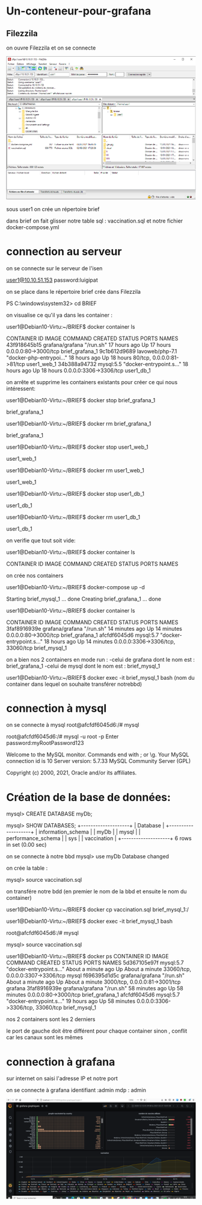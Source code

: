 # Un-conteneur-pour-grafana
  
## Filezzila 
on ouvre Filezzila  et on se connecte 

![image](FileZilla.PNG)






sous user1 on crée un répertoire brief

dans brief on fait glisser notre table sql : vaccination.sql et notre fichier docker-compose.yml




# connection au serveur


  on se connecte sur le serveur de l'isen
  
  user1@10.10.51.153
  password:luigipat
  

on se place dans le répertoire brief crée dans Filezzila

PS C:\windows\system32> cd BRIEF


on visualise ce qu'il ya dans les container :

user1@Debian10-Virtu:~/BRIEF$ docker container ls

CONTAINER ID   IMAGE             COMMAND                  CREATED        STATUS        PORTS                        NAMES
43f918645b15   grafana/grafana   "/run.sh"                17 hours ago   Up 17 hours   0.0.0.0:80->3000/tcp         brief_grafana_1
9c1b612d9689   lavoweb/php-7.1   "docker-php-entrypoi…"   18 hours ago   Up 18 hours   80/tcp, 0.0.0.0:81->81/tcp   user1_web_1
34b388a94732   mysql:5.5         "docker-entrypoint.s…"   18 hours ago   Up 18 hours   0.0.0.0:3306->3306/tcp       user1_db_1


on arrête et supprime les containers existants pour créer ce qui nous intéressent:

user1@Debian10-Virtu:~/BRIEF$ docker stop brief_grafana_1

brief_grafana_1


user1@Debian10-Virtu:~/BRIEF$ docker rm brief_grafana_1

brief_grafana_1

user1@Debian10-Virtu:~/BRIEF$ docker stop user1_web_1

user1_web_1

user1@Debian10-Virtu:~/BRIEF$ docker rm user1_web_1

user1_web_1

user1@Debian10-Virtu:~/BRIEF$ docker stop user1_db_1

user1_db_1

user1@Debian10-Virtu:~/BRIEF$ docker rm user1_db_1

user1_db_1


on verifie que tout soit vide:

user1@Debian10-Virtu:~/BRIEF$ docker container ls

CONTAINER ID   IMAGE     COMMAND   CREATED   STATUS    PORTS     NAMES


on crée nos containers

user1@Debian10-Virtu:~/BRIEF$ docker-compose up -d

Starting brief_mysql_1   ... done
Creating brief_grafana_1 ... done


user1@Debian10-Virtu:~/BRIEF$ docker container ls

CONTAINER ID   IMAGE             COMMAND                  CREATED          STATUS          PORTS                               NAMES
3faf8916939e   grafana/grafana   "/run.sh"                14 minutes ago   Up 14 minutes   0.0.0.0:80->3000/tcp                brief_grafana_1
afcfdf6045d6   mysql:5.7         "docker-entrypoint.s…"   18 hours ago     Up 14 minutes   0.0.0.0:3306->3306/tcp, 33060/tcp   brief_mysql_1

on a bien nos 2 containers en mode run  :
-celui de grafana dont le nom est : brief_grafana_1
-celui de mysql dont le nom est : brief_mysql_1


user1@Debian10-Virtu:~/BRIEF$ docker exec -it brief_mysql_1  bash (nom du container dans lequel on souhaite transférer notrebbd)

# connection à mysql


on se connecte à mysql
root@afcfdf6045d6:/# mysql


root@afcfdf6045d6:/# mysql -u root -p
Enter password:myRootPassword123


Welcome to the MySQL monitor.  Commands end with ; or \g.
Your MySQL connection id is 10
Server version: 5.7.33 MySQL Community Server (GPL)

Copyright (c) 2000, 2021, Oracle and/or its affiliates.


# Création de la base de données:

mysql> CREATE DATABASE myDb;


mysql> SHOW DATABASES;
+--------------------+
| Database           |
+--------------------+
| information_schema |
| myDb               |
| mysql              |
| performance_schema |
| sys                |
| vaccination        |
+--------------------+
6 rows in set (0.00 sec)


on se connecte à notre bbd
mysql> use myDb
Database changed


on crée la table :

mysql> source vaccination.sql



on transfére notre bdd (en premier le nom de la bbd et ensuite le nom du container)

user1@Debian10-Virtu:~/BRIEF$ docker cp vaccination.sql brief_mysql_1:/


user1@Debian10-Virtu:~/BRIEF$ docker exec -it brief_mysql_1  bash

root@afcfdf6045d6:/# mysql


mysql> source vaccination.sql



user1@Debian10-Virtu:~/BRIEF$ docker ps
CONTAINER ID   IMAGE             COMMAND                  CREATED              STATUS              PORTS                               NAMES
5d367105e97f   mysql:5.7         "docker-entrypoint.s…"   About a minute ago   Up About a minute   33060/tcp, 0.0.0.0:3307->3306/tcp   mysql
f696395d1d5c   grafana/grafana   "/run.sh"                About a minute ago   Up About a minute   3000/tcp, 0.0.0.0:81->3001/tcp      grafana
3faf8916939e   grafana/grafana   "/run.sh"                58 minutes ago       Up 58 minutes       0.0.0.0:80->3000/tcp                brief_grafana_1
afcfdf6045d6   mysql:5.7         "docker-entrypoint.s…"   19 hours ago         Up 58 minutes       0.0.0.0:3306->3306/tcp, 33060/tcp   brief_mysql_1

nos 2 containers sont les 2 derniers

le port de gauche doit être différent pour chaque container sinon , conflit car les canaux sont les mêmes



# connection à grafana

  sur internet on saisi l'adresse IP et notre port
  
  on se connecte à grafana
      identifiant :admin
      mdp : admin 

![image](graph.PNG)
